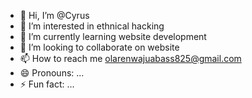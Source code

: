 - 👋 Hi, I’m @Cyrus
- 👀 I’m interested in ethnical hacking 
- 🌱 I’m currently learning website development 
- 💞️ I’m looking to collaborate on website 
- 📫 How to reach me olarenwajuabass825@gmail.com
- 😄 Pronouns: ...
- ⚡ Fun fact: ...

<!---
Cyrusweb/Cyrusweb is a ✨ special ✨ repository because its `README.md` (this file) appears on your GitHub profile.
You can click the Preview link to take a look at your changes.
--->
